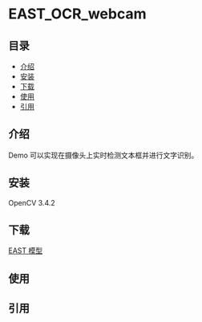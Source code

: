 # EAST_OCR_webcam
## 目录
- [介绍]()
- [安装]()
- [下载]()
- [使用]()
- [引用]()
## 介绍
Demo 可以实现在摄像头上实时检测文本框并进行文字识别。
## 安装
OpenCV 3.4.2
## 下载
[EAST 模型](https://raw.githubusercontent.com/oyyd/frozen_east_text_detection.pb/master/frozen_east_text_detection.pb)
## 使用
## 引用
